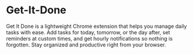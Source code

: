# Get-It-Done
Get It Done is a lightweight Chrome extension that helps you manage daily tasks with ease. Add tasks for today, tomorrow, or the day after, set reminders at custom times, and get hourly notifications so nothing is forgotten. Stay organized and productive right from your browser.
